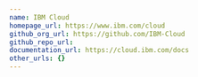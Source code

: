 ```yaml
---
name: IBM Cloud
homepage_url: https://www.ibm.com/cloud
github_org_url: https://github.com/IBM-Cloud
github_repo_url:
documentation_url: https://cloud.ibm.com/docs
other_urls: {}
---
```

